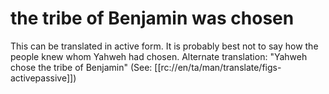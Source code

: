 # the tribe of Benjamin was chosen

This can be translated in active form. It is probably best not to say how the people knew whom Yahweh had chosen. Alternate translation: "Yahweh chose the tribe of Benjamin" (See: [[rc://en/ta/man/translate/figs-activepassive]])

